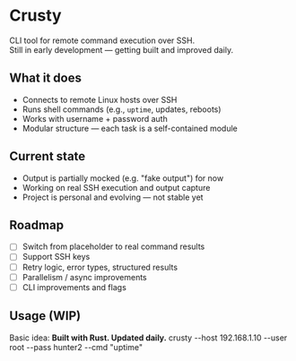 # Crusty

CLI tool for remote command execution over SSH.  
Still in early development — getting built and improved daily.

## What it does

- Connects to remote Linux hosts over SSH
- Runs shell commands (e.g., `uptime`, updates, reboots)
- Works with username + password auth
- Modular structure — each task is a self-contained module

## Current state

- Output is partially mocked (e.g. "fake output") for now
- Working on real SSH execution and output capture
- Project is personal and evolving — not stable yet

## Roadmap

- [ ] Switch from placeholder to real command results
- [ ] Support SSH keys
- [ ] Retry logic, error types, structured results
- [ ] Parallelism / async improvements
- [ ] CLI improvements and flags

## Usage (WIP)

Basic idea:
**Built with Rust. Updated daily.**
crusty --host 192.168.1.10 --user root --pass hunter2 --cmd "uptime"

